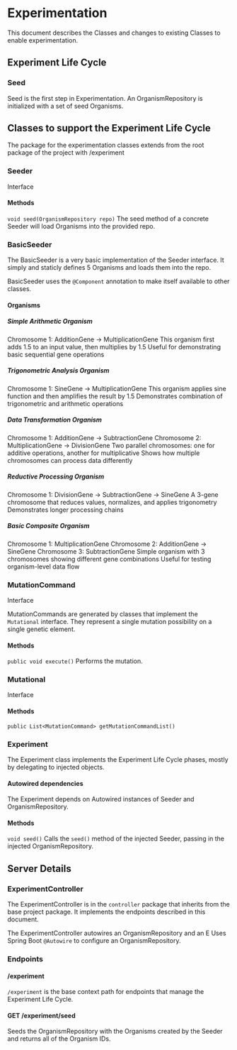 # Experimentation

This document describes the Classes and changes to existing Classes to enable experimentation.

## Experiment Life Cycle

### Seed

Seed is the first step in Experimentation.  An OrganismRepository is initialized with a set of seed Organisms.

## Classes to support the Experiment Life Cycle

The package for the experimentation classes extends from the root package of the project with /experiment

### Seeder

Interface

#### Methods

`void seed(OrganismRepository repo)` 
The seed method of a concrete Seeder will load Organisms into the provided repo.

### BasicSeeder

The BasicSeeder is a very basic implementation of the Seeder interface. It simply and staticly defines 5 Organisms and loads them into the repo.

BasicSeeder uses the `@Component` annotation to make itself available to other classes.

#### Organisms

##### Simple Arithmetic Organism

Chromosome 1: AdditionGene → MultiplicationGene
This organism first adds 1.5 to an input value, then multiplies by 1.5
Useful for demonstrating basic sequential gene operations

##### Trigonometric Analysis Organism

Chromosome 1: SineGene → MultiplicationGene
This organism applies sine function and then amplifies the result by 1.5
Demonstrates combination of trigonometric and arithmetic operations

##### Data Transformation Organism

Chromosome 1: AdditionGene → SubtractionGene
Chromosome 2: MultiplicationGene → DivisionGene
Two parallel chromosomes: one for additive operations, another for multiplicative
Shows how multiple chromosomes can process data differently

##### Reductive Processing Organism

Chromosome 1: DivisionGene → SubtractionGene → SineGene
A 3-gene chromosome that reduces values, normalizes, and applies trigonometry
Demonstrates longer processing chains

##### Basic Composite Organism

Chromosome 1: MultiplicationGene
Chromosome 2: AdditionGene → SineGene
Chromosome 3: SubtractionGene
Simple organism with 3 chromosomes showing different gene combinations
Useful for testing organism-level data flow

### MutationCommand

Interface

MutationCommands are generated by classes that implement the `Mutational` interface.  They represent a single mutation possibility on a single genetic element.

#### Methods

`public void execute()`
Performs the mutation.

### Mutational

Interface

#### Methods

`public List<MutationCommand> getMutationCommandList()`

### Experiment

The Experiment class implements the Experiment Life Cycle phases, mostly by delegating to injected objects.

#### Autowired dependencies

The Experiment depends on Autowired instances of Seeder and OrganismRepository.

#### Methods

`void seed()`
Calls the `seed()` method of the injected Seeder, passing in the injected OrganismRepository.

## Server Details

### ExperimentController

The ExperimentController is in the `controller` package that inherits from the base project package. It implements the endpoints described in this document.

The ExperimentController autowires an OrganismRepository and an E
Uses Spring Boot `@Autowire` to configure an OrganismRepository.

### Endpoints

#### /experiment

`/experiment` is the base context path for endpoints that manage the Experiment Life Cycle.

#### GET /experiment/seed

Seeds the OrganismRepository with the Organisms created by the Seeder and returns all of the Organism IDs.
